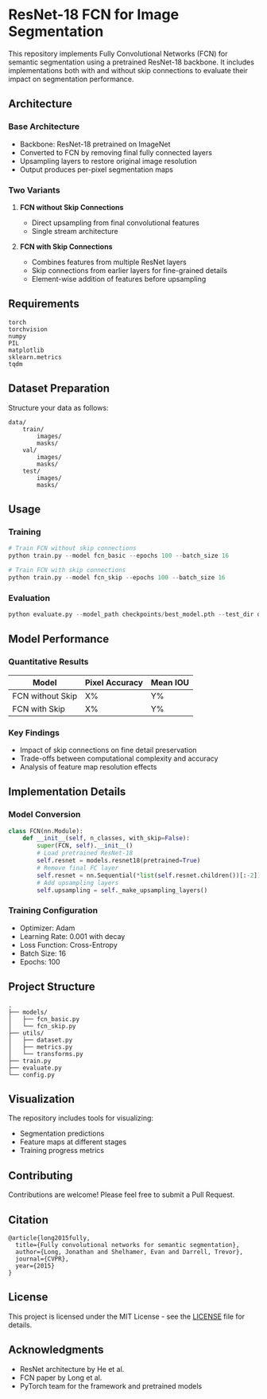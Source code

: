 # ResNet-18 FCN for Image Segmentation

This repository implements Fully Convolutional Networks (FCN) for semantic segmentation using a pretrained ResNet-18 backbone. It includes implementations both with and without skip connections to evaluate their impact on segmentation performance.

## Architecture

### Base Architecture
- Backbone: ResNet-18 pretrained on ImageNet
- Converted to FCN by removing final fully connected layers
- Upsampling layers to restore original image resolution
- Output produces per-pixel segmentation maps

### Two Variants
1. **FCN without Skip Connections**
   - Direct upsampling from final convolutional features
   - Single stream architecture

2. **FCN with Skip Connections**
   - Combines features from multiple ResNet layers
   - Skip connections from earlier layers for fine-grained details
   - Element-wise addition of features before upsampling

## Requirements

```
torch
torchvision
numpy
PIL
matplotlib
sklearn.metrics
tqdm
```

## Dataset Preparation

Structure your data as follows:
```
data/
    train/
        images/
        masks/
    val/
        images/
        masks/
    test/
        images/
        masks/
```

## Usage

### Training

```python
# Train FCN without skip connections
python train.py --model fcn_basic --epochs 100 --batch_size 16

# Train FCN with skip connections
python train.py --model fcn_skip --epochs 100 --batch_size 16
```

### Evaluation

```python
python evaluate.py --model_path checkpoints/best_model.pth --test_dir data/test
```

## Model Performance

### Quantitative Results

| Model | Pixel Accuracy | Mean IOU |
|-------|---------------|----------|
| FCN without Skip | X% | Y% |
| FCN with Skip | X% | Y% |

### Key Findings
- Impact of skip connections on fine detail preservation
- Trade-offs between computational complexity and accuracy
- Analysis of feature map resolution effects

## Implementation Details

### Model Conversion
```python
class FCN(nn.Module):
    def __init__(self, n_classes, with_skip=False):
        super(FCN, self).__init__()
        # Load pretrained ResNet-18
        self.resnet = models.resnet18(pretrained=True)
        # Remove final FC layer
        self.resnet = nn.Sequential(*list(self.resnet.children())[:-2])
        # Add upsampling layers
        self.upsampling = self._make_upsampling_layers()
```

### Training Configuration
- Optimizer: Adam
- Learning Rate: 0.001 with decay
- Loss Function: Cross-Entropy
- Batch Size: 16
- Epochs: 100

## Project Structure

```
.
├── models/
│   ├── fcn_basic.py
│   └── fcn_skip.py
├── utils/
│   ├── dataset.py
│   ├── metrics.py
│   └── transforms.py
├── train.py
├── evaluate.py
└── config.py
```

## Visualization

The repository includes tools for visualizing:
- Segmentation predictions
- Feature maps at different stages
- Training progress metrics

## Contributing

Contributions are welcome! Please feel free to submit a Pull Request.

## Citation

```
@article{long2015fully,
  title={Fully convolutional networks for semantic segmentation},
  author={Long, Jonathan and Shelhamer, Evan and Darrell, Trevor},
  journal={CVPR},
  year={2015}
}
```

## License

This project is licensed under the MIT License - see the [LICENSE](LICENSE) file for details.

## Acknowledgments

- ResNet architecture by He et al.
- FCN paper by Long et al.
- PyTorch team for the framework and pretrained models
